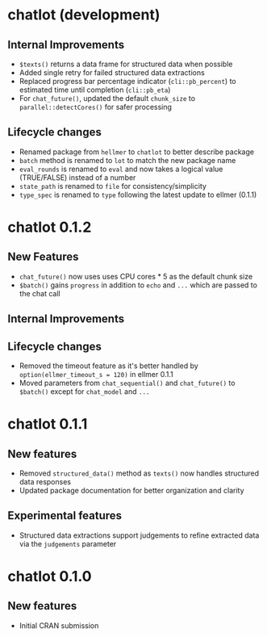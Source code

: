 # chatlot (development)

## Internal Improvements
* `$texts()` returns a data frame for structured data when possible
* Added single retry for failed structured data extractions
* Replaced progress bar percentage indicator (`cli::pb_percent`) to estimated time until completion (`cli::pb_eta`)
* For `chat_future()`, updated the default `chunk_size` to `parallel::detectCores()` for safer processing 

## Lifecycle changes
* Renamed package from `hellmer` to `chatlot` to better describe package
* `batch` method is renamed to `lot` to match the new package name
* `eval_rounds` is renamed to `eval` and now takes a logical value (TRUE/FALSE) instead of a number
* `state_path` is renamed to `file` for consistency/simplicity
* `type_spec` is renamed to `type` following the latest update to ellmer (0.1.1)

# chatlot 0.1.2

## New Features
* `chat_future()` now uses uses CPU cores * 5 as the default chunk size
* `$batch()` gains `progress` in addition to  `echo` and `...` which are passed to the chat call

## Internal Improvements

## Lifecycle changes
* Removed the timeout feature as it's better handled by `option(ellmer_timeout_s = 120)` in ellmer 0.1.1
* Moved parameters from `chat_sequential()` and `chat_future()` to `$batch()` except for `chat_model` and `...`

# chatlot 0.1.1

## New features
* Removed `structured_data()` method as `texts()` now handles structured data responses
* Updated package documentation for better organization and clarity

## Experimental features
* Structured data extractions support judgements to refine extracted data via the `judgements` parameter

# chatlot 0.1.0

## New features
* Initial CRAN submission
